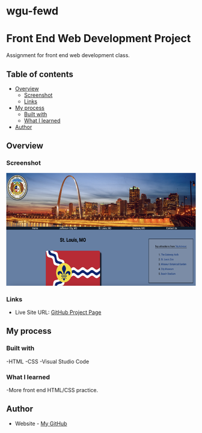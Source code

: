# wgu-fewd


# Front End Web Development Project

Assignment for front end web development class.

## Table of contents

- [Overview](#overview)
  - [Screenshot](#screenshot)
  - [Links](#links)
- [My process](#my-process)
  - [Built with](#built-with)
  - [What I learned](#what-i-learned)
- [Author](#author)


## Overview

### Screenshot

[<img src="images/fewd-screenshot.png" height="300"/>]()

### Links

- Live Site URL: [GitHub Project Page](https://micamash.github.io/wgu-fewd/)


## My process

### Built with

-HTML
-CSS
-Visual Studio Code

### What I learned

-More front end HTML/CSS practice.


## Author

- Website - [My GitHub](https://github.com/micamash)
